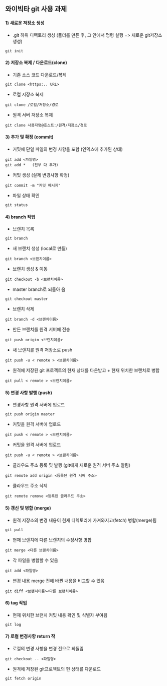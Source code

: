## 와이빅타 git 사용 과제

#### 1) 새로운 저장소 생성
- .git 하위 디렉토리 생성 (폴더를 만든 후, 그 안에서 명령 실행 => 새로운 git저장소 생성)

```
git init
```

#### 2) 저장소 복제 / 다운로드(clone)
- 기존 소스 코드 다운로드/복제

```
git clone <https:.. URL>
```

- 로컬 저장소 복제

```
git clone /로컬/저장소/경로
```

- 원격 서버 저장소 복제

```
git clone 사용자명@호스트:/원격/저장소/경로
```

#### 3) 추가 및 확정 (commit)
- 커밋에 단일 파일의 변경 사항을 포함 (인덱스에 추가된 상태)

```
git add <파일명>
git add *   (전부 다 추가)
```

- 커밋 생성 (실제 변경사항 확정)

```
git commit -m "커밋 메시지"
```

- 파일 상태 확인

```
git status
```


#### 4) branch 작업
- 브랜치 목록

```
git branch
```

- 새 브랜치 생성 (local로 만듦)

```
git branch <브랜치이름>
```

- 브랜치 생성 & 이동

```
git checkout -b <브랜치이름>
```

- master branch로 되돌아 옴

```
git checkout master
```

- 브랜치 삭제

```
git branch -d <브랜치이름>
```

- 만든 브랜치를 원격 서버에 전송

```
git push origin <브랜치이름>
```

- 새 브랜치를 원격 저장소로 push

```
git push -u < remote > <브랜치이름>
```

- 원격에 저장된 git 프로젝트의 현재 상태를 다운받고 + 현재 위치한 브랜치로 병합

```
git pull < remote > <브랜치이름>
```

#### 5) 변경 사항 발행 (push)
- 변경사항 원격 서버에 업로드

```
git push origin master
```

- 커밋을 원격 서버에 업로드

```
git push < remote > <브랜치이름>
```

- 커밋을 원격 서버에 업로드

```
git push -u < remote > <브랜치이름>
```

- 클라우드 주소 등록 및 발행
(git에게 새로운 원격 서버 주소 알림)

```
git remote add origin <등록된 원격 서버 주소>
```

- 클라우드 주소 삭제

```
git remote remove <등록된 클라우드 주소>
```

#### 5) 갱신 및 병합 (merge)
- 원격 저장소의 변경 내용이 현재 디렉토리에 가져와지고(fetch) 병합(merge)됨

```
git pull
```

- 현재 브랜치에 다른 브랜치의 수정사항 병합

```
git merge <다른 브랜치이름>
```

- 각 파일을 병합할 수 있음

```
git add <파일명>
```

- 변경 내용 merge 전에 바뀐 내용을 비교할 수 있음

```
git diff <브랜치이름><다른 브랜치이름>
```

#### 6) tag 작업
- 현재 위치한 브랜치 커밋 내용 확인 및 식별자 부여됨

```
git log
```

#### 7) 로컬 변경사항 return 작
- 로컬의 변경 사항을 변경 전으로 되돌림

```
git checkout -- <파일명>
```

- 원격에 저장된 git프로젝트의 현 상태를 다운로드

```
git fetch origin
```





